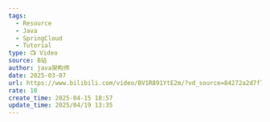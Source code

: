 ```yaml
---
tags:
  - Resource
  - Java
  - SpringCloud
  - Tutorial
type: 📺 Video
source: B站
author: java架构师
date: 2025-03-07
url: https://www.bilibili.com/video/BV1R891YtE2m/?vd_source=84272a2d7f72158b38778819be5bc6ad
rate: 10
create_time: 2025-04-15 18:57
update_time: 2025/04/19 13:35
---
```

